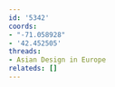 ```yaml
---
id: '5342'
coords:
- "-71.058928"
- '42.452505'
threads:
- Asian Design in Europe
relateds: []
---
```

